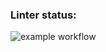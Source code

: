 ### Linter status:
![example workflow](https://github.com/iFoxtrot33/stopwatch/actions/workflows/Eslint.yml/badge.svg)
